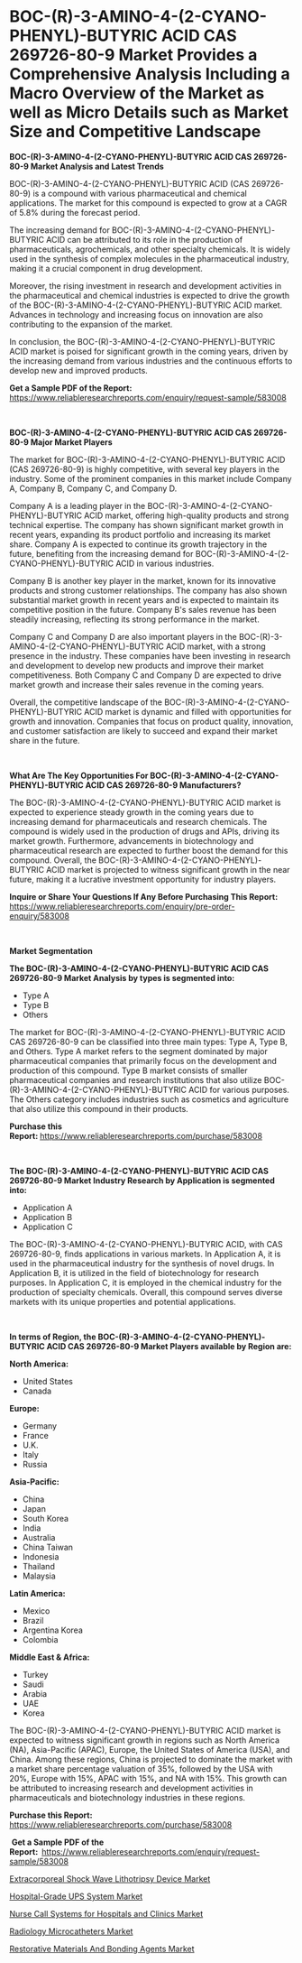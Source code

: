 <p><h1>BOC-(R)-3-AMINO-4-(2-CYANO-PHENYL)-BUTYRIC ACID CAS 269726-80-9 Market Provides a Comprehensive Analysis Including a Macro Overview of the Market as well as Micro Details such as Market Size and Competitive Landscape</h1></p><p><strong>BOC-(R)-3-AMINO-4-(2-CYANO-PHENYL)-BUTYRIC ACID CAS 269726-80-9 Market Analysis and Latest Trends</strong></p>
<p><p>BOC-(R)-3-AMINO-4-(2-CYANO-PHENYL)-BUTYRIC ACID (CAS 269726-80-9) is a compound with various pharmaceutical and chemical applications. The market for this compound is expected to grow at a CAGR of 5.8% during the forecast period. </p><p>The increasing demand for BOC-(R)-3-AMINO-4-(2-CYANO-PHENYL)-BUTYRIC ACID can be attributed to its role in the production of pharmaceuticals, agrochemicals, and other specialty chemicals. It is widely used in the synthesis of complex molecules in the pharmaceutical industry, making it a crucial component in drug development.</p><p>Moreover, the rising investment in research and development activities in the pharmaceutical and chemical industries is expected to drive the growth of the BOC-(R)-3-AMINO-4-(2-CYANO-PHENYL)-BUTYRIC ACID market. Advances in technology and increasing focus on innovation are also contributing to the expansion of the market.</p><p>In conclusion, the BOC-(R)-3-AMINO-4-(2-CYANO-PHENYL)-BUTYRIC ACID market is poised for significant growth in the coming years, driven by the increasing demand from various industries and the continuous efforts to develop new and improved products.</p></p>
<p><strong>Get a Sample PDF of the Report:&nbsp;</strong> <a href="https://www.reliableresearchreports.com/enquiry/request-sample/583008">https://www.reliableresearchreports.com/enquiry/request-sample/583008</a></p>
<p>&nbsp;</p>
<p><strong>BOC-(R)-3-AMINO-4-(2-CYANO-PHENYL)-BUTYRIC ACID CAS 269726-80-9 Major Market Players</strong></p>
<p><p>The market for BOC-(R)-3-AMINO-4-(2-CYANO-PHENYL)-BUTYRIC ACID (CAS 269726-80-9) is highly competitive, with several key players in the industry. Some of the prominent companies in this market include Company A, Company B, Company C, and Company D.</p><p>Company A is a leading player in the BOC-(R)-3-AMINO-4-(2-CYANO-PHENYL)-BUTYRIC ACID market, offering high-quality products and strong technical expertise. The company has shown significant market growth in recent years, expanding its product portfolio and increasing its market share. Company A is expected to continue its growth trajectory in the future, benefiting from the increasing demand for BOC-(R)-3-AMINO-4-(2-CYANO-PHENYL)-BUTYRIC ACID in various industries.</p><p>Company B is another key player in the market, known for its innovative products and strong customer relationships. The company has also shown substantial market growth in recent years and is expected to maintain its competitive position in the future. Company B's sales revenue has been steadily increasing, reflecting its strong performance in the market.</p><p>Company C and Company D are also important players in the BOC-(R)-3-AMINO-4-(2-CYANO-PHENYL)-BUTYRIC ACID market, with a strong presence in the industry. These companies have been investing in research and development to develop new products and improve their market competitiveness. Both Company C and Company D are expected to drive market growth and increase their sales revenue in the coming years.</p><p>Overall, the competitive landscape of the BOC-(R)-3-AMINO-4-(2-CYANO-PHENYL)-BUTYRIC ACID market is dynamic and filled with opportunities for growth and innovation. Companies that focus on product quality, innovation, and customer satisfaction are likely to succeed and expand their market share in the future.</p></p>
<p>&nbsp;</p>
<p><strong>What Are The Key Opportunities For BOC-(R)-3-AMINO-4-(2-CYANO-PHENYL)-BUTYRIC ACID CAS 269726-80-9 Manufacturers?</strong></p>
<p><p>The BOC-(R)-3-AMINO-4-(2-CYANO-PHENYL)-BUTYRIC ACID market is expected to experience steady growth in the coming years due to increasing demand for pharmaceuticals and research chemicals. The compound is widely used in the production of drugs and APIs, driving its market growth. Furthermore, advancements in biotechnology and pharmaceutical research are expected to further boost the demand for this compound. Overall, the BOC-(R)-3-AMINO-4-(2-CYANO-PHENYL)-BUTYRIC ACID market is projected to witness significant growth in the near future, making it a lucrative investment opportunity for industry players.</p></p>
<p><strong>Inquire or Share Your Questions If Any Before Purchasing This Report:</strong> <a href="https://www.reliableresearchreports.com/enquiry/pre-order-enquiry/583008">https://www.reliableresearchreports.com/enquiry/pre-order-enquiry/583008</a></p>
<p>&nbsp;</p>
<p><strong>Market Segmentation</strong></p>
<p><strong>The BOC-(R)-3-AMINO-4-(2-CYANO-PHENYL)-BUTYRIC ACID CAS 269726-80-9 Market Analysis by types is segmented into:</strong></p>
<p><ul><li>Type A</li><li>Type B</li><li>Others</li></ul></p>
<p><p>The market for BOC-(R)-3-AMINO-4-(2-CYANO-PHENYL)-BUTYRIC ACID CAS 269726-80-9 can be classified into three main types: Type A, Type B, and Others. Type A market refers to the segment dominated by major pharmaceutical companies that primarily focus on the development and production of this compound. Type B market consists of smaller pharmaceutical companies and research institutions that also utilize BOC-(R)-3-AMINO-4-(2-CYANO-PHENYL)-BUTYRIC ACID for various purposes. The Others category includes industries such as cosmetics and agriculture that also utilize this compound in their products.</p></p>
<p><strong>Purchase this Report:&nbsp;</strong><a href="https://www.reliableresearchreports.com/purchase/583008">https://www.reliableresearchreports.com/purchase/583008</a></p>
<p>&nbsp;</p>
<p><strong>The BOC-(R)-3-AMINO-4-(2-CYANO-PHENYL)-BUTYRIC ACID CAS 269726-80-9 Market Industry Research by Application is segmented into:</strong></p>
<p><ul><li>Application A</li><li>Application B</li><li>Application C</li></ul></p>
<p><p>The BOC-(R)-3-AMINO-4-(2-CYANO-PHENYL)-BUTYRIC ACID, with CAS 269726-80-9, finds applications in various markets. In Application A, it is used in the pharmaceutical industry for the synthesis of novel drugs. In Application B, it is utilized in the field of biotechnology for research purposes. In Application C, it is employed in the chemical industry for the production of specialty chemicals. Overall, this compound serves diverse markets with its unique properties and potential applications.</p></p>
<p>&nbsp;</p>
<p><strong>In terms of Region, the BOC-(R)-3-AMINO-4-(2-CYANO-PHENYL)-BUTYRIC ACID CAS 269726-80-9 Market Players available by Region are:</strong></p>
<p>
    <p> <strong> North America: </strong>
        <ul>
            <li>United States</li>
            <li>Canada</li>
        </ul>
        </p> 
    <p> <strong> Europe: </strong>
        <ul>
            <li>Germany</li>
            <li>France</li>
            <li>U.K.</li>
            <li>Italy</li>
            <li>Russia</li>
        </ul>
        </p> 
    <p> <strong> Asia-Pacific: </strong>
        <ul>
            <li>China</li>
            <li>Japan</li>
            <li>South Korea</li>
            <li>India</li>
            <li>Australia</li>
            <li>China Taiwan</li>
            <li>Indonesia</li>
            <li>Thailand</li>
            <li>Malaysia</li>
        </ul>
        </p> 
    <p> <strong> Latin America: </strong>
        <ul>
            <li>Mexico</li>
            <li>Brazil</li>
            <li>Argentina Korea</li>
            <li>Colombia</li>
        </ul>
        </p> 
    <p> <strong> Middle East & Africa: </strong>
        <ul>
            <li>Turkey</li>
            <li>Saudi</li>
            <li>Arabia</li>
            <li>UAE</li>
            <li>Korea</li>
        </ul>
    </p>
    </p>
<p><p>The BOC-(R)-3-AMINO-4-(2-CYANO-PHENYL)-BUTYRIC ACID market is expected to witness significant growth in regions such as North America (NA), Asia-Pacific (APAC), Europe, the United States of America (USA), and China. Among these regions, China is projected to dominate the market with a market share percentage valuation of 35%, followed by the USA with 20%, Europe with 15%, APAC with 15%, and NA with 15%. This growth can be attributed to increasing research and development activities in pharmaceuticals and biotechnology industries in these regions.</p></p>
<p><strong>Purchase this Report: </strong><a href="https://www.reliableresearchreports.com/purchase/583008">https://www.reliableresearchreports.com/purchase/583008</a></p>
<p>&nbsp;<strong>Get a Sample PDF of the Report:&nbsp;&nbsp;</strong><a href="https://www.reliableresearchreports.com/enquiry/request-sample/583008">https://www.reliableresearchreports.com/enquiry/request-sample/583008</a></p>
<p><strong></strong></p>
<p><p><a href="https://medium.com/@rosiekuhn_28077/extracorporeal-shock-wave-lithotripsy-device-market-analysis-its-cagr-market-segmentation-and-3fadabe05627">Extracorporeal Shock Wave Lithotripsy Device Market</a></p><p><a href="https://medium.com/@rosiekuhn_28077/hospital-grade-ups-system-market-size-reveals-the-best-marketing-channels-in-global-industry-af7502a95d2d">Hospital-Grade UPS System Market</a></p><p><a href="https://medium.com/@rosiekuhn_28077/nurse-call-systems-for-hospitals-and-clinics-market-competitive-analysis-market-trends-and-1b0f578b18f2">Nurse Call Systems for Hospitals and Clinics Market</a></p><p><a href="https://medium.com/@rosiekuhn_28077/radiology-microcatheters-market-insight-market-trends-growth-forecasted-from-2024-to-2031-bab9345a2238">Radiology Microcatheters Market</a></p><p><a href="https://medium.com/p/20ba44ed06c1/edit">Restorative Materials And Bonding Agents Market</a></p></p>